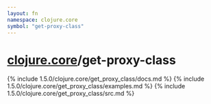 ```yaml
---
layout: fn
namespace: clojure.core
symbol: "get-proxy-class"
---
```


# [clojure.core](../)/get-proxy-class

{% include 1.5.0/clojure.core/get_proxy_class/docs.md %}
{% include 1.5.0/clojure.core/get_proxy_class/examples.md %}
{% include 1.5.0/clojure.core/get_proxy_class/src.md %}

